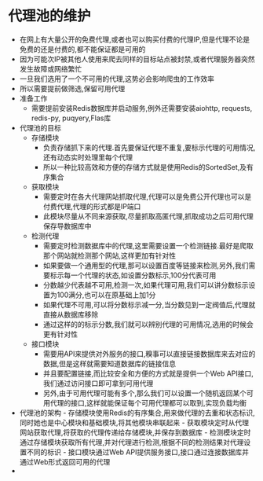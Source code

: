 # 代理池的维护
- 在网上有大量公开的免费代理,或者也可以购买付费的代理IP,但是代理不论是免费的还是付费的,都不能保证都是可用的
- 因为可能次IP被其他人使用来爬去同样的目标站点被封禁,或者代理服务器突然发生故障或网络繁忙
- 一旦我们选用了一个不可用的代理,这势必会影响爬虫的工作效率
- 所以需要提前做筛选,保留可用代理
- 准备工作
    - 需要提前安装Redis数据库并启动服务,例外还需要安装aiohttp, requests, redis-py, puqyery,Flas库
- 代理池的目标
    - 存储模块
        - 负责存储抓下来的代理.首先要保证代理不重复,要标示代理的可用情况,还有动态实时处理里每个代理
        - 所以一种比较高效和方便的存储方式就是使用Redis的SortedSet,及有序集合
    - 获取模块
        - 需要定时在各大代理网站抓取代理,代理可以是免费公开代理也可以是付费代理,代理的形式都是IP端口
        - 此模块尽量从不同来源获取,尽量抓取高匿代理,抓取成功之后可用代理保存导数据库中
    - 检测代理
        - 需要定时检测数据库中的代理,这里需要设置一个检测链接.最好是爬取那个网站就检测那个网站,这样更加有针对性
        - 如果要做一个通用型的代理,那可以设置百度等链接来检测,另外,我们需要标示每一个代理的状态,如设置分数标示,100分代表可用
        - 分数越少代表越不可用,检测一次,如果代理可用,我们可以讲分数标示设置为100满分,也可以在原基础上加1分
        - 如果代理不可用,可以将分数标示减一分,当分数见到一定阀值后,代理就直接从数据库移除
        - 通过这样的的标示分数,我们就可以辨别代理的可用情况,选用的时候会更有针对性
    - 接口模块
        - 需要用API来提供对外服务的接口,糗事可以直接链接数据库来去对应的数据,但是这样就需要知道数据库的链接信息
        - 并且要配置链接,而比较安全和方便的方式就是提供一个Web API接口,我们通过访问接口即可拿到可用代理
        - 另外,由于可用代理可能有多个,那么我们可以设置一个随机返回某个可用代理的接口,这样就能保证每个可用代理都可以取到,实现负载均衡
- 代理池的架构
        - 存储模块使用Redis的有序集合,用来做代理的去重和状态标识,同时她也是中心模块和基础模块,将其他模块串联起来
        - 获取模块定时从代理网站获取代理,将获取的代理传递给存储模块,并保存到数据库
        - 检测模块定时通过存储模块获取所有代理,并对代理进行检测,根据不同的检测结果对代理设置不同的标识
        - 接口模块通过Web API提供服务接口,接口通过连接数据库并通过Web形式返回可用的代理
- 
    